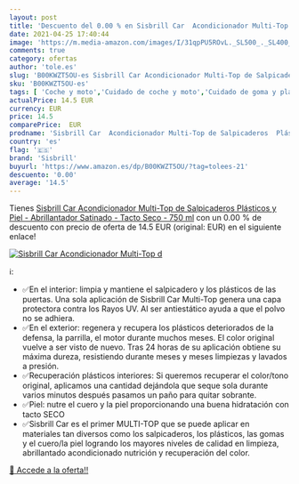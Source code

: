 ```yaml
---
layout: post
title: 'Descuento del 0.00 % en Sisbrill Car  Acondicionador Multi-Top d'
date: 2021-04-25 17:40:44
image: 'https://m.media-amazon.com/images/I/31qpPU5ROvL._SL500_._SL400_.jpg'
comments: true
category: ofertas
author: 'tole.es'
slug: 'B00KWZT5OU-es Sisbrill Car Acondicionador Multi-Top de Salpicaderos...'
sku: 'B00KWZT5OU-es'
tags: [ 'Coche y moto','Cuidado de coche y moto','Cuidado de goma y plástico para coche','Cuidado del interior del vehículo','acondicionador','sisbrill', ]
actualPrice: 14.5 EUR
currency: EUR
price: 14.5
comparePrice:  EUR
prodname: 'Sisbrill Car  Acondicionador Multi-Top de Salpicaderos  Plásticos y Piel - Abrillantador Satinado - Tacto Seco - 750 ml'
country: 'es'
flag: '🇪🇸'
brand: 'Sisbrill'
buyurl: 'https://www.amazon.es/dp/B00KWZT5OU/?tag=tolees-21'
descuento: '0.00'
average: '14.5'
---
```


Tienes [Sisbrill Car  Acondicionador Multi-Top de Salpicaderos  Plásticos y Piel - Abrillantador Satinado - Tacto Seco - 750 ml](https://www.amazon.es/dp/B00KWZT5OU/?tag=tolees-21) con un 0.00 % de descuento con precio de oferta de 14.5 EUR (original:  EUR) en el siguiente enlace!

[![Sisbrill Car  Acondicionador Multi-Top d](https://m.media-amazon.com/images/I/31qpPU5ROvL._SL500_._SL400_.jpg)](https://www.amazon.es/dp/B00KWZT5OU/?tag=tolees-21)

ℹ️:

- ✅En el interior: limpia y mantiene el salpicadero y los plásticos de las puertas. Una sola aplicación de Sisbrill Car Multi-Top genera una capa protectora contra los Rayos UV. Al ser antiestático ayuda a que el polvo no se adhiera.
- ✅En el exterior: regenera y recupera los plásticos deteriorados de la defensa, la parrilla, el motor durante muchos meses. El color original vuelve a ser visto de nuevo. Tras 24 horas de su aplicación obtiene su máxima dureza, resistiendo durante meses y meses limpiezas y lavados a presión.
- ✅Recuperación plásticos interiores: Si queremos recuperar el color/tono original, aplicamos una cantidad dejándola que seque sola durante varios minutos después pasamos un paño para quitar sobrante.
- ✅Piel: nutre el cuero y la piel proporcionando una buena hidratación con tacto SECO
- ✅Sisbrill Car es el primer MULTI-TOP que se puede aplicar en materiales tan diversos como los salpicaderos, los plásticos, las gomas y el cuero/la piel logrando los mayores niveles de calidad en limpieza, abrillantado acondicionado nutrición y recuperación del color.

[🛒 Accede a la oferta!!](https://www.amazon.es/dp/B00KWZT5OU/?tag=tolees-21)
